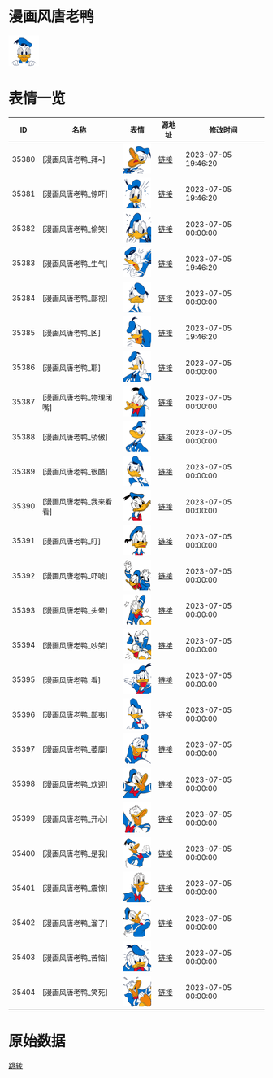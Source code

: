 # 漫画风唐老鸭

<img src="./cover.png" height="60" alt="cover" />

# 表情一览

|ID|名称|表情|源地址|修改时间|
|----|----|----|----|----|
|35380|[漫画风唐老鸭_拜~]|<img src="./pic/035380_%5B漫画风唐老鸭_拜~%5D.png" height="60" alt="拜~"/>|[链接](https://i0.hdslb.com/bfs/garb/ca5083d8273d6d0ada4266a9cfd93a1f644349d7.png)|2023-07-05 19:46:20|
|35381|[漫画风唐老鸭_惊吓]|<img src="./pic/035381_%5B漫画风唐老鸭_惊吓%5D.png" height="60" alt="惊吓"/>|[链接](https://i0.hdslb.com/bfs/garb/f981c55194c183220c61023e1d37e8dac8c05130.png)|2023-07-05 19:46:20|
|35382|[漫画风唐老鸭_偷笑]|<img src="./pic/035382_%5B漫画风唐老鸭_偷笑%5D.png" height="60" alt="偷笑"/>|[链接](https://i0.hdslb.com/bfs/garb/012037575634804f758fd22fda3ce78917cb68bd.png)|2023-07-05 00:00:00|
|35383|[漫画风唐老鸭_生气]|<img src="./pic/035383_%5B漫画风唐老鸭_生气%5D.png" height="60" alt="生气"/>|[链接](https://i0.hdslb.com/bfs/garb/5f8e864d5a02643ff042693654c66eb248251084.png)|2023-07-05 19:46:20|
|35384|[漫画风唐老鸭_鄙视]|<img src="./pic/035384_%5B漫画风唐老鸭_鄙视%5D.png" height="60" alt="鄙视"/>|[链接](https://i0.hdslb.com/bfs/garb/55046de45bc441ea28b58c630d0545628b46cb04.png)|2023-07-05 00:00:00|
|35385|[漫画风唐老鸭_凶]|<img src="./pic/035385_%5B漫画风唐老鸭_凶%5D.png" height="60" alt="凶"/>|[链接](https://i0.hdslb.com/bfs/garb/9a31dbe0e646eaf6dbcee1cf99ac85155f3039b2.png)|2023-07-05 19:46:20|
|35386|[漫画风唐老鸭_耶]|<img src="./pic/035386_%5B漫画风唐老鸭_耶%5D.png" height="60" alt="耶"/>|[链接](https://i0.hdslb.com/bfs/garb/7786885b6e252b97e3f06d78829b5e0f6504cb20.png)|2023-07-05 00:00:00|
|35387|[漫画风唐老鸭_物理闭嘴]|<img src="./pic/035387_%5B漫画风唐老鸭_物理闭嘴%5D.png" height="60" alt="物理闭嘴"/>|[链接](https://i0.hdslb.com/bfs/garb/5fb04500f1b21d75ddf112667e7dbeabbbca2aed.png)|2023-07-05 00:00:00|
|35388|[漫画风唐老鸭_骄傲]|<img src="./pic/035388_%5B漫画风唐老鸭_骄傲%5D.png" height="60" alt="骄傲"/>|[链接](https://i0.hdslb.com/bfs/garb/2d69f478afd4983d35d464378c5f3a5a301ff7ca.png)|2023-07-05 00:00:00|
|35389|[漫画风唐老鸭_很酷]|<img src="./pic/035389_%5B漫画风唐老鸭_很酷%5D.png" height="60" alt="很酷"/>|[链接](https://i0.hdslb.com/bfs/garb/197e4b560df0258b4c98c78fa0ee787e19b96a4a.png)|2023-07-05 00:00:00|
|35390|[漫画风唐老鸭_我来看看]|<img src="./pic/035390_%5B漫画风唐老鸭_我来看看%5D.png" height="60" alt="我来看看"/>|[链接](https://i0.hdslb.com/bfs/garb/0de80faa7cefe81aa0094d174c5445a3c08a56d0.png)|2023-07-05 00:00:00|
|35391|[漫画风唐老鸭_盯]|<img src="./pic/035391_%5B漫画风唐老鸭_盯%5D.png" height="60" alt="盯"/>|[链接](https://i0.hdslb.com/bfs/garb/038ee002334782826c6ef41c9630fcea72d86d71.png)|2023-07-05 00:00:00|
|35392|[漫画风唐老鸭_吓唬]|<img src="./pic/035392_%5B漫画风唐老鸭_吓唬%5D.png" height="60" alt="吓唬"/>|[链接](https://i0.hdslb.com/bfs/garb/ddef4a77cc8407218607e7ebe90810f065474815.png)|2023-07-05 00:00:00|
|35393|[漫画风唐老鸭_头晕]|<img src="./pic/035393_%5B漫画风唐老鸭_头晕%5D.png" height="60" alt="头晕"/>|[链接](https://i0.hdslb.com/bfs/garb/e2d529d161967136192354b4c8a3f82fc76bd0ff.png)|2023-07-05 00:00:00|
|35394|[漫画风唐老鸭_吵架]|<img src="./pic/035394_%5B漫画风唐老鸭_吵架%5D.png" height="60" alt="吵架"/>|[链接](https://i0.hdslb.com/bfs/garb/b8b13a3f62746b72e3604d82ee0d102d6f5bb32e.png)|2023-07-05 00:00:00|
|35395|[漫画风唐老鸭_看]|<img src="./pic/035395_%5B漫画风唐老鸭_看%5D.png" height="60" alt="看"/>|[链接](https://i0.hdslb.com/bfs/garb/8ef41ce86ba0e2b62278723eb7d0ef0987a66413.png)|2023-07-05 00:00:00|
|35396|[漫画风唐老鸭_鄙夷]|<img src="./pic/035396_%5B漫画风唐老鸭_鄙夷%5D.png" height="60" alt="鄙夷"/>|[链接](https://i0.hdslb.com/bfs/garb/fb1524b2a64d5ae140b847bbcd3e04131987fa73.png)|2023-07-05 00:00:00|
|35397|[漫画风唐老鸭_萎靡]|<img src="./pic/035397_%5B漫画风唐老鸭_萎靡%5D.png" height="60" alt="萎靡"/>|[链接](https://i0.hdslb.com/bfs/garb/6c4dbe557cade080c34d0686fa0362ef30923125.png)|2023-07-05 00:00:00|
|35398|[漫画风唐老鸭_欢迎]|<img src="./pic/035398_%5B漫画风唐老鸭_欢迎%5D.png" height="60" alt="欢迎"/>|[链接](https://i0.hdslb.com/bfs/garb/0ca0b1fb211b0ec6c531d44588cb54475c1de44b.png)|2023-07-05 00:00:00|
|35399|[漫画风唐老鸭_开心]|<img src="./pic/035399_%5B漫画风唐老鸭_开心%5D.png" height="60" alt="开心"/>|[链接](https://i0.hdslb.com/bfs/garb/561519aff945c6b5421f5894063d2ae83f14db91.png)|2023-07-05 00:00:00|
|35400|[漫画风唐老鸭_是我]|<img src="./pic/035400_%5B漫画风唐老鸭_是我%5D.png" height="60" alt="是我"/>|[链接](https://i0.hdslb.com/bfs/garb/f1a648db08434b6f7d3edb628bf7c60a2b0b4a40.png)|2023-07-05 00:00:00|
|35401|[漫画风唐老鸭_震惊]|<img src="./pic/035401_%5B漫画风唐老鸭_震惊%5D.png" height="60" alt="震惊"/>|[链接](https://i0.hdslb.com/bfs/garb/dd53b8e305dff70f47c68547395d054e704b84b3.png)|2023-07-05 00:00:00|
|35402|[漫画风唐老鸭_溜了]|<img src="./pic/035402_%5B漫画风唐老鸭_溜了%5D.png" height="60" alt="溜了"/>|[链接](https://i0.hdslb.com/bfs/garb/fdd50c38a9d467bcedc6032ee20bd07aadb9b9a1.png)|2023-07-05 00:00:00|
|35403|[漫画风唐老鸭_苦恼]|<img src="./pic/035403_%5B漫画风唐老鸭_苦恼%5D.png" height="60" alt="苦恼"/>|[链接](https://i0.hdslb.com/bfs/garb/308f5b9462a5fa107588488868074e30b4483131.png)|2023-07-05 00:00:00|
|35404|[漫画风唐老鸭_笑死]|<img src="./pic/035404_%5B漫画风唐老鸭_笑死%5D.png" height="60" alt="笑死"/>|[链接](https://i0.hdslb.com/bfs/garb/db77ba602bbfd101c21da045aa22850c877bc720.png)|2023-07-05 00:00:00|

# 原始数据

[跳转](./raw.json)


